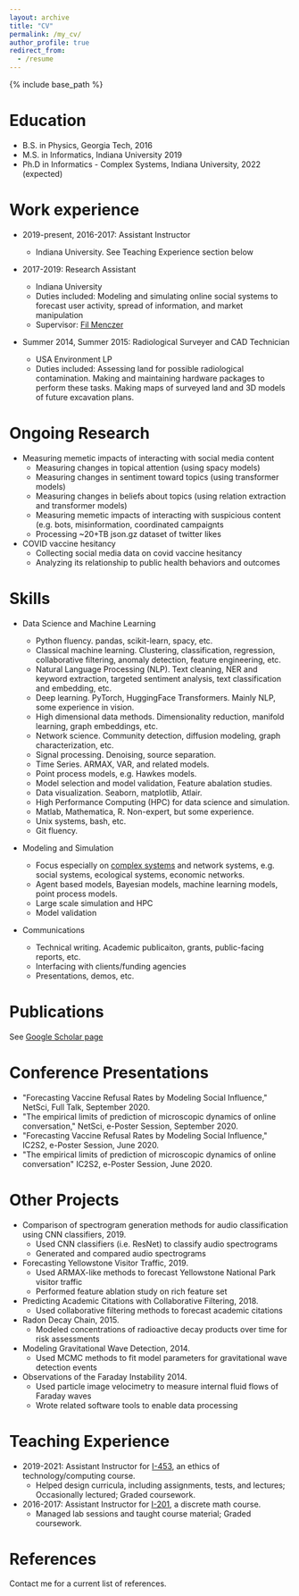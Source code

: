 ```yaml
---
layout: archive
title: "CV"
permalink: /my_cv/
author_profile: true
redirect_from:
  - /resume
---
```


{% include base_path %}

Education
======
* B.S. in Physics, Georgia Tech, 2016
* M.S. in Informatics, Indiana University 2019
* Ph.D in Informatics - Complex Systems, Indiana University, 2022 (expected)

Work experience
======
* 2019-present, 2016-2017: Assistant Instructor
  * Indiana University. See Teaching Experience section below
  
* 2017-2019: Research Assistant
  * Indiana University
  * Duties included: Modeling and simulating online social systems to forecast user activity, spread of information, and market manipulation
  * Supervisor: [Fil Menczer](http://cnets.indiana.edu/fil/)
  
* Summer 2014, Summer 2015: Radiological Surveyer and CAD Technician
  * USA Environment LP
  * Duties included: Assessing land for possible radiological contamination. Making and maintaining hardware packages to perform these tasks.  Making maps of surveyed land and 3D models of future excavation plans. 
  
Ongoing Research
======
* Measuring memetic impacts of interacting with social media content
  * Measuring changes in topical attention (using spacy models)
  * Measuring changes in sentiment toward topics (using transformer models)
  * Measuring changes in beliefs about topics (using relation extraction and transformer models)
  * Measuring memetic impacts of interacting with suspicious content (e.g. bots, misinformation, coordinated campaignts
  * Processing ~20+TB json.gz dataset of twitter likes
* COVID vaccine hesitancy
  * Collecting social media data on covid vaccine hesitancy
  * Analyzing its relationship to public health behaviors and outcomes
  
Skills
======
* Data Science and Machine Learning
  * Python fluency. pandas, scikit-learn, spacy, etc.
  * Classical machine learning. Clustering, classification, regression, collaborative filtering, anomaly detection, feature engineering, etc.
  * Natural Language Processing (NLP). Text cleaning, NER and keyword extraction, targeted sentiment analysis, text classification and embedding, etc.
  * Deep learning. PyTorch, HuggingFace Transformers. Mainly NLP, some experience in vision. 
  * High dimensional data methods. Dimensionality reduction, manifold learning, graph embeddings, etc.
  * Network science. Community detection, diffusion modeling, graph characterization, etc.
  * Signal processing. Denoising, source separation.
  * Time Series. ARMAX, VAR, and related models. 
  * Point process models, e.g. Hawkes models.
  * Model selection and model validation, Feature abalation studies.
  * Data visualization. Seaborn, matplotlib, Atlair.
  * High Performance Computing (HPC) for data science and simulation. 
  * Matlab, Mathematica, R. Non-expert, but some experience.
  * Unix systems, bash, etc. 
  * Git fluency.
  
* Modeling and Simulation
  * Focus especially on [complex systems](https://cssociety.org/about-us/what-are-cs) and network systems, e.g. social systems, ecological systems, economic networks.
  * Agent based models, Bayesian models, machine learning models, point process models.
  * Large scale simulation and HPC
  * Model validation
  
* Communications
  * Technical writing. Academic publicaiton, grants, public-facing reports, etc.
  * Interfacing with clients/funding agencies
  * Presentations, demos, etc.

Publications
======
See [Google Scholar page](https://scholar.google.com/citations?user=uiUoGrgAAAAJ)

Conference Presentations
======
* "Forecasting Vaccine Refusal Rates by Modeling Social Influence," NetSci, Full Talk, September 2020.
* "The empirical limits of prediction of microscopic dynamics of online conversation," NetSci, e-Poster Session, September 2020.
* "Forecasting Vaccine Refusal Rates by Modeling Social Influence," IC2S2, e-Poster Session, June 2020.
* "The empirical limits of prediction of microscopic dynamics of online conversation" IC2S2, e-Poster Session, June 2020.
  
Other Projects
======
* Comparison of spectrogram generation methods for audio classification using CNN classifiers, 2019.
  * Used CNN classifiers (i.e. ResNet) to classify audio spectrograms
  * Generated and compared audio spectrograms
* Forecasting Yellowstone Visitor Traffic, 2019.
  * Used ARMAX-like methods to forecast Yellowstone National Park visitor traffic
  * Performed feature ablation study on rich feature set
* Predicting Academic Citations with Collaborative Filtering, 2018.
  * Used collaborative filtering methods to forecast academic citations
* Radon Decay Chain, 2015.
  * Modeled concentrations of radioactive decay products over time for risk assessments
* Modeling Gravitational Wave Detection, 2014.
  * Used MCMC methods to fit model parameters for gravitational wave detection events
* Observations of the Faraday Instability 2014.
  * Used particle image velocimetry to measure internal fluid flows of Faraday waves
  * Wrote related software tools to enable data processing

Teaching Experience
======
* 2019-2021: Assistant Instructor for [I-453](https://soic.iupui.edu/courses/info-i453/), an ethics of technology/computing course.
  * Helped design curricula, including assignments, tests, and lectures; Occasionally lectured; Graded coursework.
* 2016-2017: Assistant Instructor for [I-201](https://soic.iupui.edu/courses/info-i201/), a discrete math course.
  * Managed lab sessions and taught course material; Graded coursework.

  
References
======
Contact me for a current list of references.
